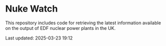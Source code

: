 # Nuke Watch

This repository includes code for retrieving the latest information available on the output of EDF nuclear power plants in the UK.

Last updated: 2025-03-23 19:12